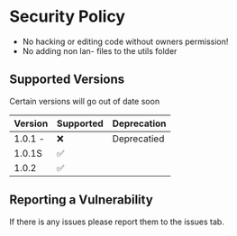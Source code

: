 # Security Policy

  * No hacking or editing code without owners permission!
  * No adding non lan- files to the utils folder

## Supported Versions

Certain versions will go out of date soon

| Version | Supported          | Deprecation       | 
| ------- | ------------------ |------------------ |
| 1.0.1 - |                :x: | Deprecatied       | 
| 1.0.1S  | :white_check_mark: |                   |          
| 1.0.2  | :white_check_mark: |                    | 


## Reporting a Vulnerability

If there is any issues please report them to the issues tab.
